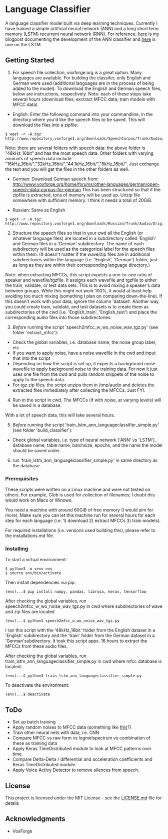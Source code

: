 # Language Classifier
A language classifier model built via deep learning techniques. Currently I have trained a simple artificial neural network (ANN) and a long short term memory (LSTM) recurrent neural network (RNN). For reference, <a href="https://a-n-rose.github.io/2018/08/22/language-classifier.html">here</a> is my blogpost documenting the development of the ANN classifier and <a href="https://a-n-rose.github.io/2018/09/07/language-classifier-LSTM.html">here</a> is one on the LSTM.

## Getting Started

1) For speech file collection, voxforge.org is a great option. Many languages are available. For building the classifer, only English and German were used (additional languages are in the process of being added to the model). To download the English and German speech files, below are instructions, respectively. Note: each of these steps take several hours (download files; exctract MFCC data; train models with MFCC data)

* English:
Enter the following command into your commandline, in the directory where you'd like the speech files to be saved. This will download the files into a zipfile:
```
$ wget -r -A.tgz http://www.repository.voxforge1.org/downloads/SpeechCorpus/Trunk/Audio/Original/48kHz_16bit/s
```
Note: there are several folders with speech data: the above folder is "48kHz_16bit" and has the most speech data. Other folders with varying amounts of speech data include "16kHz_16bit/","32kHz_16bit/","44.1kHz_16bit/","8kHz_16bit/". Just exchange the text and you will get the files in the other folders as well.

* German:
Download German speech from: http://www.voxforge.org/home/forums/other-languages/german/open-speech-data-corpus-for-german
This has been structured so that if the zipfile is extracted, tons of memory will be used up. Unzip file somewhere with sufficient memory. I think it needs a total of 20GiB.

* Russian:
Same as English
```
$ wget -r -A.tgz http://www.repository.voxforge1.org/downloads/Russian/Trunk/Audio/Original/48kHz_16bit/
```

2) Structure the speech files so that in your cwd all the English (or whatever language files) are located in a subdirectory called 'English' and German files in a 'German' subdirectory. The name of each subdirectory will be used as the categorical label for the speech files within them. (It doesn't matter if the wave/zip files are in additional subdirectories within the language (i.e. 'English', 'German') folder, just as long as they are within their corresponding language directory.)

Note: when extracting MFCCs, this script expects a one-to-one ratio of speaker and wavefile/tgzfile. It assigns each wavefile and tgzfile to either the train, validate, or test data sets. This is to avoid mixing a speaker's data between groups. While this might not work 100%, it would at least help avoiding too much mixing (something I plan on comparing down-the-line). If this doesn't work with your data, ignore the column 'dataset'. Another way you could create train, validate, and test datasets is to create them as subdirectories of the cwd (i.e. 'English_train', 'English_test') and place the corresponding audio files into those subdirectories. 

3) *Before* running the script 'speech2mfcc_w_wo_noise_wav_tgz.py' (see folder 'extract_mfcc'):
* Check the global variables, i.e. database name, the noise group label, etc.
* If you want to apply noise, have a noise wavefile in the cwd and input that into the script
* Depending on how the script is set up, it expects a background noise wavefile to apply background noise to the training data. For now it just uses one file from the cwd and pulls random snippets of the noise to apply to the speech data.
* For tgz zip files, the script unzips them in /tmp/audio and deletes the extracted files immediately after collecting the MFCCs. Just FYI.

4) Run  in the script in cwd. The MFCCs (if with noise, at varying levels) will be saved in a database. 

With a lot of speech data, this will take several hours.

5) *Before* running the script 'train_lstm_ann_languageclassifier_simple.py' (see folder 'build_classifier'):
* Check global variables, i.e. type of neural network ('ANN' vs 'LSTM'), database name, table name, batchsize, epochs, and the name the model should be saved under.

6) run 'train_lstm_ann_languageclassifier_simple.py' in same directory as the database.

### Prerequisites

These scripts were written on a Linux machine and were not tested on others. For example, Glob is used for collection of filenames; I doubt this would work on Macs or Winows.

You need a machine with around 60GiB of free memory (I would aim for more). Make sure you can let this machine run for several hours for each step for each language (i.e. 1) download 2) extract MFCCs 3) train models). 

For required installations (i.e. versions used building this), please refer to the installations.md file.

### Installing

To start a virtual environment:
```
$ python3 -m venv env
$ source env/bin/activate
```

Then install dependencies via pip:
```
(env)...$ pip install numpy, pandas, librosa, keras, tensorflow
```

After checking the global variables, run speech2mfcc_w_wo_noise_wav_tgz.py in cwd where subdirectories of wave and zip files are located
```
(env)...$ python3 speech2mfcc_w_wo_noise_wav_tgz.py
```
I ran this script with the '48kHz_16bit' folder from the English dataset in a 'English' subdirectory and the 'train' folder from the German dataset in a 'German'subdirectory. It took this script appx. 16 hours to extract the MFCCs from these audio files.

After checking the global variables, run train_lstm_ann_languageclassifier_simple.py in cwd where mfcc database is located:
```
(env)...$ python3 train_lstm_ann_languageclassifier_simple.py
```

To deactivate the environment:
```
(env)...$ deactivate
```

## ToDo
* Set up batch training 
* Apply random noises to MFCC data (something like <a href="http://dcase.community/challenge2018/task-general-purpose-audio-tagging">this</a>?)
* Train other neural nets with data, i.e. CNN 
* Compare MFCC vs raw form vs logmelspectrum vs combination of these as training data
* Apply Keras TimeDistributed module to look at MFCC patterns over time.
* Compare Delta-Delta / differential and acceleration coefficients and Keras TimeDistributed module.
* Apply Voice Activy Detector to remove silences from speech.

## License

This project is licensed under the MIT License - see the [LICENSE.md](LICENSE.md) file for details

## Acknowledgments

* VoxForge
